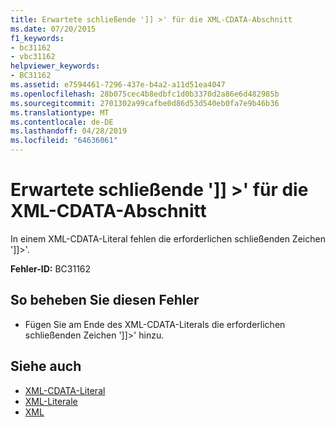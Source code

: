 ```yaml
---
title: Erwartete schließende ']] >' für die XML-CDATA-Abschnitt
ms.date: 07/20/2015
f1_keywords:
- bc31162
- vbc31162
helpviewer_keywords:
- BC31162
ms.assetid: e7594461-7296-437e-b4a2-a11d51ea4047
ms.openlocfilehash: 28b075cec4b8edbfc1d0b3370d2a86e6d482985b
ms.sourcegitcommit: 2701302a99cafbe0d86d53d540eb0fa7e9b46b36
ms.translationtype: MT
ms.contentlocale: de-DE
ms.lasthandoff: 04/28/2019
ms.locfileid: "64636061"
---
```

# <a name="expected-closing--for-xml-cdata-section"></a>Erwartete schließende ']] >' für die XML-CDATA-Abschnitt
In einem XML-CDATA-Literal fehlen die erforderlichen schließenden Zeichen ']]>'.  
  
 **Fehler-ID:** BC31162  
  
## <a name="to-correct-this-error"></a>So beheben Sie diesen Fehler  
  
- Fügen Sie am Ende des XML-CDATA-Literals die erforderlichen schließenden Zeichen ']]>' hinzu.  
  
## <a name="see-also"></a>Siehe auch

- [XML-CDATA-Literal](../../visual-basic/language-reference/xml-literals/xml-cdata-literal.md)
- [XML-Literale](../../visual-basic/language-reference/xml-literals/index.md)
- [XML](../../visual-basic/programming-guide/language-features/xml/index.md)
